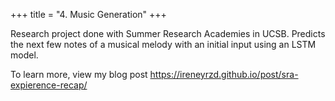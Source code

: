 +++
title = "4. Music Generation"
+++

Research project done with Summer Research Academies in UCSB. Predicts the next few notes of a musical melody with an initial input using an LSTM model.

<!--more-->

To learn more, view my blog post <https://ireneyrzd.github.io/post/sra-expierence-recap/>